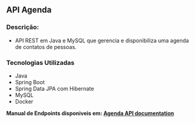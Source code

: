 ## API Agenda

### __Descrição:__
 * API REST em Java e MySQL que gerencia e disponibiliza uma agenda de contatos de pessoas.
### __Tecnologias Utilizadas__
 * Java
 * Spring Boot
 * Spring Data JPA com Hibernate
 * MySQL
 * Docker

**Manual de Endpoints disponiveis em:
[Agenda API documentation](https://documenter.getpostman.com/view/13957290/TzRNEUu9)**

